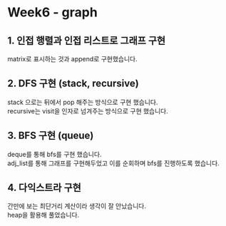 # Week6 - graph

## 1. 인접 행렬과 인접 리스트로 그래프 구현

matrix로 표시하는 것과 append로 구현했습니다.

## 2. DFS 구현 (stack, recursive)

stack 으로는 뒤에서 pop 해주는 방식으로 구현 했습니다.  
recursive는 visit을 인자로 넘겨주는 방식으로 구현 했습니다.

## 3. BFS 구현 (queue)

deque를 통해 bfs를 구현 했습니다.  
adj_list를 통해 그래프를 구현해두었고 이를 순회하며 bfs를 진행하도록 했습니다.

## 4. 다익스트라 구현

간만에 보는 최단거리 계산이라 생각이 잘 안났습니다.  
heap을 활용해 풀었습니다.
